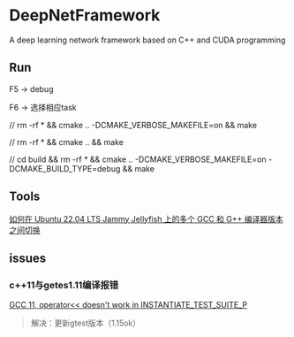 # DeepNetFramework

A deep learning network framework based on C++ and CUDA programming

## Run

F5 -> debug

F6 -> 选择相应task


// rm -rf * && cmake .. -DCMAKE_VERBOSE_MAKEFILE=on && make

// rm -rf * && cmake .. && make

//  cd build && rm -rf * && cmake .. -DCMAKE_VERBOSE_MAKEFILE=on -DCMAKE_BUILD_TYPE=debug && make


## Tools

[如何在 Ubuntu 22.04 LTS Jammy Jellyfish 上的多个 GCC 和 G++ 编译器版本之间切换](https://cn.linux-console.net/?p=10266#:~:text=%E9%A6%96%E5%85%88%E6%89%93%E5%BC%80%E5%91%BD%E4%BB%A4%E8%A1%8C%E7%BB%88%E7%AB%AF%E5%B9%B6%E4%BD%BF%E7%94%A8%E4%BB%A5%E4%B8%8B%20apt%20%E5%91%BD%E4%BB%A4%E5%9C%A8%20Ubuntu%2022.04%20%E4%B8%8A%E5%AE%89%E8%A3%85%E5%87%A0%E4%B8%AA%E4%B8%8D%E5%90%8C%E7%89%88%E6%9C%AC%E7%9A%84%20GCC%20%E5%92%8C,-y%20install%20gcc-8%20g%2B%2B-8%20gcc-9%20g%2B%2B-9%20gcc-10%20g%2B%2B-10)


## issues

### c++11与getes1.11编译报错

[GCC 11, operator<<  doesn't work in INSTANTIATE_TEST_SUITE_P](https://github.com/google/googletest/issues/4079)

> 解决：更新gtest版本（1.15ok）




